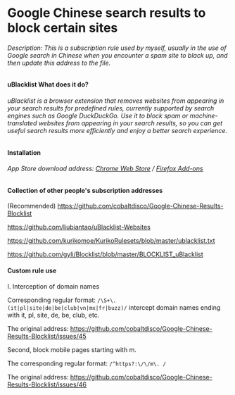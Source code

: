 # Google Chinese search results to block certain sites

###### Description: This is a subscription rule used by myself, usually in the use of Google search in Chinese when you encounter a spam site to black up, and then update this address to the file.

#### uBlacklist What does it do?

###### uBlacklist is a browser extension that removes websites from appearing in your search results for predefined rules, currently supported by search engines such as Google DuckDuckGo. Use it to block spam or machine-translated websites from appearing in your search results, so you can get useful search results more efficiently and enjoy a better search experience.

#### Installation

###### App Store download address: [Chrome Web Store](https://chrome.google.com/webstore/detail/ublacklist/pncfbmialoiaghdehhbnbhkkgmjanfhe) / [Firefox Add-ons](https://addons.mozilla.org/en-US/firefox/addon/ublacklist/)

#### Collection of other people's subscription addresses

(Recommended) https://github.com/cobaltdisco/Google-Chinese-Results-Blocklist

https://github.com/liubiantao/uBlacklist-Websites

https://github.com/kurikomoe/KurikoRulesets/blob/master/ublacklist.txt

https://github.com/gyli/Blocklist/blob/master/BLOCKLIST_uBlacklist


#### Custom rule use

I. Interception of domain names

Corresponding regular format: `/\S+\. (it|pl|site|de|be|club|vn|mx|fr|buzz)/` intercept domain names ending with it, pl, site, de, be, club, etc.

The original address: https://github.com/cobaltdisco/Google-Chinese-Results-Blocklist/issues/45

Second, block mobile pages starting with m.

The corresponding regular format: `/^https?:\/\/m\. /`

The original address: https://github.com/cobaltdisco/Google-Chinese-Results-Blocklist/issues/46
